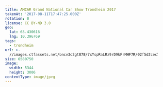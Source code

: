 ```yaml
---
title: AMCAR Grand National Car Show Trondheim 2017
takenAt: '2017-08-11T17:47:25.000Z'
rotation: 0
license: CC BY-ND 3.0
geo:
  lat: 63.430616
  lng: 10.396769
tags:
  - trondheim
url: >-
  //images.ctfassets.net/bncv3c2gt878/7xYspRaLRz9rD9kFrMHF7R/02f5d2cec7721f76f4027536bb5b5048/amcar-grand-national-car-show-trondheim-2017_36508160945_o
size: 6580750
image:
  width: 5344
  height: 3006
contentType: image/jpeg
---
```



